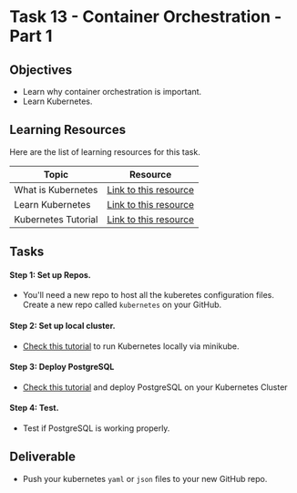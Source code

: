 # Task 13 - Container Orchestration - Part 1

## Objectives

- Learn why container orchestration is important. 
- Learn Kubernetes. 

## Learning Resources

Here are the list of learning resources for this task. 

Topic | Resource
------------ | -------------
What is Kubernetes | [Link to this resource](https://www.youtube.com/watch?v=F-p_7XaEC84)
Learn Kubernetes | [Link to this resource](https://www.youtube.com/watch?v=R-3dfURb2hA&list=PLbG4OyfwIxjFE5Ban_n2JdGad4EDWmisR)
Kubernetes Tutorial | [Link to this resource](https://www.youtube.com/watch?v=tqr581_bBM0&list=PLot-YkcC7wZ9xwMzkzR_EkOrPahSofe5Q)

## Tasks

#### Step 1: Set up Repos. 

- You'll need a new repo to host all the kuberetes configuration files. Create a new repo called `kubernetes` on your GitHub.

#### Step 2: Set up local cluster. 

- [Check this tutorial](https://kubernetes.io/docs/setup/minikube/) to run Kubernetes locally via minikube.  

#### Step 3: Deploy PostgreSQL

- [Check this tutorial](https://kubernetes.io/blog/2017/02/postgresql-clusters-kubernetes-statefulsets/) and deploy PostgreSQL on your Kubernetes Cluster 

#### Step 4: Test. 

- Test if PostgreSQL is working properly. 

## Deliverable

- Push your kubernetes `yaml` or `json` files to your new GitHub repo. 


